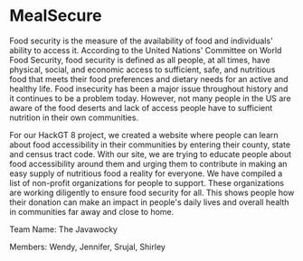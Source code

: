 # MealSecure

Food security is the measure of the availability of food and individuals' ability to access it. According to the United Nations' Committee on World Food Security, food security is defined as all people, at all times, have physical, social, and economic access to sufficient, safe, and nutritious food that meets their food preferences and dietary needs for an active and healthy life. Food insecurity has been a major issue throughout history and it continues to be a problem today. However, not many people in the US are aware of the food deserts and lack of access people have to sufficient nutrition in their own communities.

For our HackGT 8 project, we created a website where people can learn about food accessibility in their communities by entering their county, state and census tract code. With our site, we are trying to educate people about food accessibility around them and urging them to contribute in making an easy supply of nutritious food a reality for everyone. We have compiled a list of non-profit organizations for people to support. These organizations are working diligently to ensure food security for all. This shows people how their donation can make an impact in people's daily lives and overall health in communities far away and close to home.

Team Name: The Javawocky

Members: Wendy, Jennifer, Srujal, Shirley
